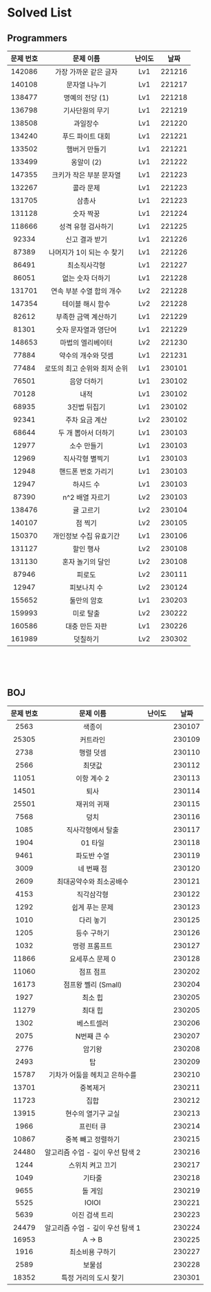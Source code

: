 # Solved List


## Programmers
|문제 번호|문제 이름|난이도|날짜|
|:---:|:---:|:---:|:---:|
|142086|가장 가까운 같은 글자|Lv1|221216|
|140108|문자열 나누기|Lv1|221217|
|138477|명예의 전당 (1)|Lv1|221218|
|136798|기사단원의 무기|Lv1|221219|
|138508|과일장수|Lv1|221220|
|134240|푸드 파이트 대회|Lv1|221221|
|133502|햄버거 만들기|Lv1|221221|
|133499|옹알이 (2)|Lv1|221222|
|147355|크키가 작은 부분 문자열|Lv1|221223|
|132267|콜라 문제|Lv1|221223|
|131705|삼총사|Lv1|221223|
|131128|숫자 짝꿍|Lv1|221224|
|118666|성격 유형 검사하기|Lv1|221225|
|92334|신고 결과 받기|Lv1|221226|
|87389|나머지가 1이 되는 수 찾기|Lv1|221226|
|86491|최소직사각형|Lv1|221227|
|86051|없는 숫자 더하기|Lv1|221228|
|131701|연속 부분 수열 합의 개수|Lv2|221228|
|147354|테이블 해시 함수|Lv2|221228|
|82612|부족한 금액 계산하기|Lv1|221229|
|81301|숫자 문자열과 영단어|Lv1|221229|
|148653|마법의 엘리베이터|Lv2|221230|
|77884|약수의 개수와 덧셈|Lv1|221231|
|77484|로또의 최고 순위와 최저 순위|Lv1|230101|
|76501|음양 더하기|Lv1|230102|
|70128|내적|Lv1|230102|
|68935|3진법 뒤집기|Lv1|230102|
|92341|주차 요금 계산|Lv2|230102|
|68644|두 개 뽑아서 더하기|Lv1|230103|
|12977|소수 만들기|Lv1|230103|
|12969|직사각형 별찍기|Lv1|230103|
|12948|핸드폰 번호 가리기|Lv1|230103|
|12947|하샤드 수|Lv1|230103|
|87390|n^2 배열 자르기|Lv2|230103|
|138476|귤 고르기|Lv2|230104|
|140107|점 찍기|Lv2|230105|
|150370|개인정보 수집 유효기간|Lv1|230106|
|131127|할인 행사|Lv2|230108|
|131130|혼자 놀기의 달인|Lv2|230108|
|87946|피로도|Lv2|230111|
|12947|피보나치 수|Lv2|230124|
|155652|둘만의 암호|Lv1|230203|
|159993|미로 탈출|Lv2|230222|
|160586|대충 만든 자판|Lv1|230226|
|161989|덧칠하기|Lv2|230302|

<br/><br/><br/>

## BOJ
|문제 번호|문제 이름|난이도|날짜|
|:---:|:---:|:---:|:---:|
|2563|색종이|<img align=center width=15 src=https://d2gd6pc034wcta.cloudfront.net/tier/6.svg>|230107|
|25305|커트라인|<img align=center width=15 src=https://d2gd6pc034wcta.cloudfront.net/tier/4.svg>|230109|
|2738|행렬 덧셈|<img align=center width=15 src=https://d2gd6pc034wcta.cloudfront.net/tier/1.svg>|230110|
|2566|최댓값|<img align=center width=15 src=https://d2gd6pc034wcta.cloudfront.net/tier/3.svg>|230112|
|11051|이항 계수 2|<img align=center width=15 src=https://d2gd6pc034wcta.cloudfront.net/tier/9.svg>|230113|
|14501|퇴사|<img align=center width=15 src=https://d2gd6pc034wcta.cloudfront.net/tier/8.svg>|230114|
|25501|재귀의 귀재|<img align=center width=15 src=https://d2gd6pc034wcta.cloudfront.net/tier/4.svg>|230115|
|7568|덩치|<img align=center width=15 src=https://d2gd6pc034wcta.cloudfront.net/tier/6.svg>|230116|
|1085|직사각형에서 탈출|<img align=center width=15 src=https://d2gd6pc034wcta.cloudfront.net/tier/3.svg>|230117|
|1904|01 타일|<img align=center width=15 src=https://d2gd6pc034wcta.cloudfront.net/tier/8.svg>|230118|
|9461|파도반 수열|<img align=center width=15 src=https://d2gd6pc034wcta.cloudfront.net/tier/8.svg>|230119|
|3009|네 번째 점|<img align=center width=15 src=https://d2gd6pc034wcta.cloudfront.net/tier/3.svg>|230120|
|2609|최대공약수와 최소공배수|<img align=center width=15 src=https://d2gd6pc034wcta.cloudfront.net/tier/5.svg>|230121|
|4153|직각삼각형|<img align=center width=15 src=https://d2gd6pc034wcta.cloudfront.net/tier/3.svg>|230122|
|1292|쉽게 푸는 문제|<img align=center width=15 src=https://d2gd6pc034wcta.cloudfront.net/tier/5.svg>|230123|
|1010|다리 놓기|<img align=center width=15 src=https://d2gd6pc034wcta.cloudfront.net/tier/6.svg>|230125|
|1205|등수 구하기|<img align=center width=15 src=https://d2gd6pc034wcta.cloudfront.net/tier/7.svg>|230126|
|1032|명령 프롬프트|<img align=center width=15 src=https://d2gd6pc034wcta.cloudfront.net/tier/5.svg>|230127|
|11866|요세푸스 문제 0|<img align=center width=15 src=https://d2gd6pc034wcta.cloudfront.net/tier/6.svg>|230128|
|11060|점프 점프|<img align=center width=15 src=https://d2gd6pc034wcta.cloudfront.net/tier/9.svg>|230202|
|16173|점프왕 쩰리 (Small)|<img align=center width=15 src=https://d2gd6pc034wcta.cloudfront.net/tier/7.svg>|230204|
|1927|최소 힙|<img align=center width=15 src=https://d2gd6pc034wcta.cloudfront.net/tier/9.svg>|230205|
|11279|최대 힙|<img align=center width=15 src=https://d2gd6pc034wcta.cloudfront.net/tier/9.svg>|230205|
|1302|베스트셀러|<img align=center width=15 src=https://d2gd6pc034wcta.cloudfront.net/tier/7.svg>|230206|
|2075|N번째 큰 수|<img align=center width=15 src=https://d2gd6pc034wcta.cloudfront.net/tier/9.svg>|230207|
|2776|암기왕|<img align=center width=15 src=https://d2gd6pc034wcta.cloudfront.net/tier/7.svg>|230208|
|2493|탑|<img align=center width=15 src=https://d2gd6pc034wcta.cloudfront.net/tier/11.svg>|230209|
|15787|기차가 어둠을 헤치고 은하수를|<img align=center width=15 src=https://d2gd6pc034wcta.cloudfront.net/tier/9.svg>|230210|
|13701|중복제거|<img align=center width=15 src=https://d2gd6pc034wcta.cloudfront.net/tier/12.svg>|230211|
|11723|집합|<img align=center width=15 src=https://d2gd6pc034wcta.cloudfront.net/tier/6.svg>|230212|
|13915|현수의 열기구 교실|<img align=center width=15 src=https://d2gd6pc034wcta.cloudfront.net/tier/8.svg>|230213|
|1966|프린터 큐|<img align=center width=15 src=https://d2gd6pc034wcta.cloudfront.net/tier/8.svg>|230214|
|10867|중복 빼고 정렬하기|<img align=center width=15 src=https://d2gd6pc034wcta.cloudfront.net/tier/6.svg>|230215|
|24480|알고리즘 수업 - 깊이 우선 탐색 2|<img align=center width=15 src=https://d2gd6pc034wcta.cloudfront.net/tier/9.svg>|230216|
|1244|스위치 켜고 끄기|<img align=center width=15 src=https://d2gd6pc034wcta.cloudfront.net/tier/7.svg>|230217|
|1049|기타줄|<img align=center width=15 src=https://d2gd6pc034wcta.cloudfront.net/tier/7.svg>|230218|
|9655|돌 게임|<img align=center width=15 src=https://d2gd6pc034wcta.cloudfront.net/tier/6.svg>|230219|
|5525|IOIOI|<img align=center width=15 src=https://d2gd6pc034wcta.cloudfront.net/tier/10.svg>|230221|
|5639|이진 검색 트리|<img align=center width=15 src=https://d2gd6pc034wcta.cloudfront.net/tier/11.svg>|230223|
|24479|알고리즘 수업 - 깊이 우선 탐색 1|<img align=center width=15 src=https://d2gd6pc034wcta.cloudfront.net/tier/9.svg>|230224|
|16953|A → B|<img align=center width=15 src=https://d2gd6pc034wcta.cloudfront.net/tier/9.svg>|230225|
|1916|최소비용 구하기|<img align=center width=15 src=https://d2gd6pc034wcta.cloudfront.net/tier/11.svg>|230227|
|2589|보물섬|<img align=center width=15 src=https://d2gd6pc034wcta.cloudfront.net/tier/11.svg>|230228|
|18352|특정 거리의 도시 찾기|<img align=center width=15 src=https://d2gd6pc034wcta.cloudfront.net/tier/9.svg>|230301|